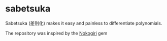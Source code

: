 # sabetsuka
Sabetsuka (差別化) makes it easy and painless to differentiate polynomials.

The repository was inspired by the [Nokogiri](https://github.com/sparklemotion/nokogiri) gem 
